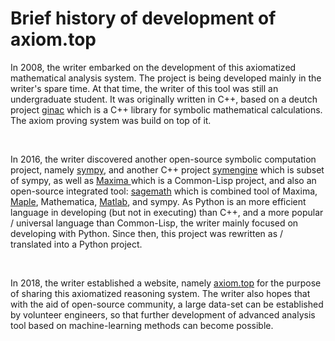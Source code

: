 <div id="body">
	<h1>Brief history of development of axiom.top</h1>
	<p>
		In 2008, the writer embarked on the development of this axiomatized
		mathematical analysis system. The project is being developed mainly in
		the writer's spare time. At that time, the writer of this tool was
		still an undergraduate student. It was originally written in C++,
		based on a deutch project <a href="https://www.ginac.de/"> ginac</a>
		which is a C++ library for symbolic mathematical calculations. The
		axiom proving system was build on top of it.
	</p>
	<br>
	<p>
		In 2016, the writer discovered another open-source symbolic
		computation project, namely <a
			href="https://www.sympy.org/en/index.html"> sympy</a>, and another
		C++ project <a href="https://github.com/symengine/symengine.git">
			symengine</a> which is subset of sympy, as well as <a
			href="http://maxima.sourceforge.net"> Maxima </a> which is a
		Common-Lisp project, and also an open-source integrated tool: <a
			href="https://www.sagemath.org/"> sagemath</a> which is combined tool
		of Maxima, <a href="https://www.maplesoft.com/products/Maple/"> Maple</a>,
		Mathematica, <a href="https://www.mathworks.com/products/matlab.html">
			Matlab</a>, and sympy. As Python is an more efficient language in
		developing (but not in executing) than C++, and a more popular /
		universal language than Common-Lisp, the writer mainly focused on
		developing with Python. Since then, this project was rewritten as /
		translated into a Python project.<br>
	</p>
	<br>
	<p>
		In 2018, the writer established a website, namely <a href="../axiom">
			axiom.top</a> for the purpose of sharing this axiomatized reasoning
		system. The writer also hopes that with the aid of open-source
		community, a large data-set can be established by volunteer engineers,
		so that further development of advanced analysis tool based on
		machine-learning methods can become possible.
	</p>

</div>
